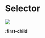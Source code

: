 # Selector

![](https://blobscdn.gitbook.com/v0/b/gitbook-28427.appspot.com/o/assets%2F-LgnugJ0SdX2tMAwP37V%2F-Lhh6SPpD8GePSbPj5Q5%2F-Lhh7gBnz8N03a6otyTh%2Fimage.png?alt=media&token=9c4a5f78-d7e8-4cc1-9004-e01bee961070)

**:first-child**

